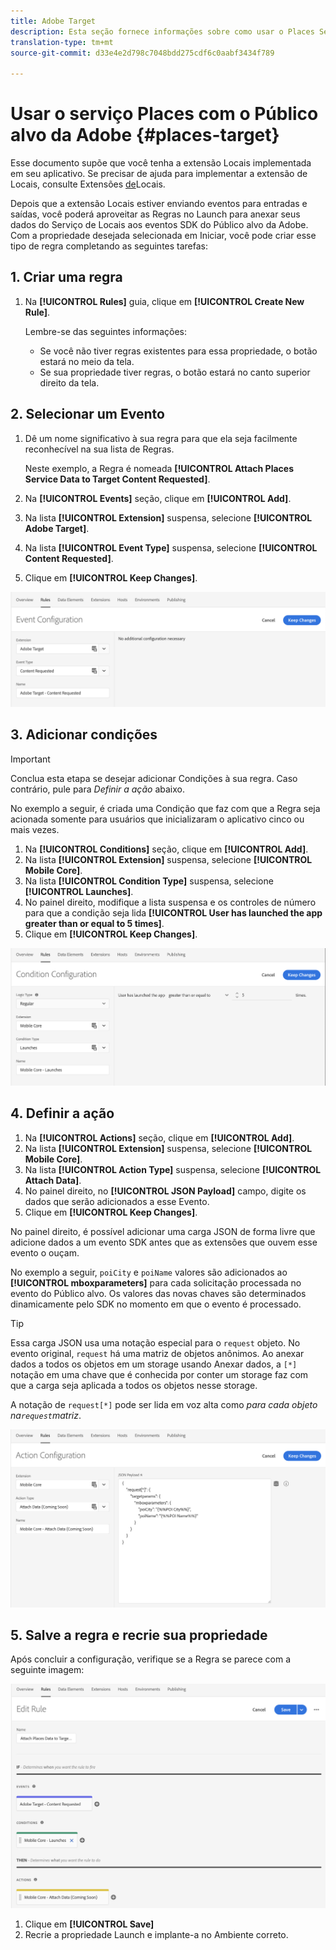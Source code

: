 ```yaml
---
title: Adobe Target
description: Esta seção fornece informações sobre como usar o Places Service com o Público alvo da Adobe.
translation-type: tm+mt
source-git-commit: d33e4e2d798c7048bdd275cdf6c0aabf3434f789

---
```



# Usar o serviço Places com o Público alvo da Adobe {#places-target}

Esse documento supõe que você tenha a extensão Locais implementada em seu aplicativo. Se precisar de ajuda para implementar a extensão de Locais, consulte Extensões [de](/help/places-ext-aep-sdks/places-extension/places-extension.md)Locais.

Depois que a extensão Locais estiver enviando eventos para entradas e saídas, você poderá aproveitar as Regras no Launch para anexar seus dados do Serviço de Locais aos eventos SDK do Público alvo da Adobe. Com a propriedade desejada selecionada em Iniciar, você pode criar esse tipo de regra completando as seguintes tarefas:

## 1. Criar uma regra

1. Na **[!UICONTROL Rules]** guia, clique em **[!UICONTROL Create New Rule]**.

   Lembre-se das seguintes informações:

   * Se você não tiver regras existentes para essa propriedade, o botão estará no meio da tela.
   * Se sua propriedade tiver regras, o botão estará no canto superior direito da tela.

## 2. Selecionar um Evento

1. Dê um nome significativo à sua regra para que ela seja facilmente reconhecível na sua lista de Regras.

   Neste exemplo, a Regra é nomeada **[!UICONTROL Attach Places Service Data to Target Content Requested]**.

1. Na **[!UICONTROL Events]** seção, clique em **[!UICONTROL Add]**.
1. Na lista **[!UICONTROL Extension]** suspensa, selecione **[!UICONTROL Adobe Target]**.
1. Na lista **[!UICONTROL Event Type]** suspensa, selecione **[!UICONTROL Content Requested]**.
1. Clique em **[!UICONTROL Keep Changes]**.

![adicionar um evento](/help/assets/ad-setEvent_target.png)

## 3. Adicionar condições

>[!IMPORTANT]
>
>Conclua esta etapa se desejar adicionar Condições à sua regra. Caso contrário, pule para *Definir a ação* abaixo.

No exemplo a seguir, é criada uma Condição que faz com que a Regra seja acionada somente para usuários que inicializaram o aplicativo cinco ou mais vezes.

1. Na **[!UICONTROL Conditions]** seção, clique em **[!UICONTROL Add]**.
1. Na lista **[!UICONTROL Extension]** suspensa, selecione **[!UICONTROL Mobile Core]**.
1. Na lista **[!UICONTROL Condition Type]** suspensa, selecione **[!UICONTROL Launches]**.
1. No painel direito, modifique a lista suspensa e os controles de número para que a condição seja lida **[!UICONTROL User has launched the app greater than or equal to 5 times]**.
1. Clique em **[!UICONTROL Keep Changes]**.

![adicionar uma condição](/help/assets/ad-setCondition_target.png)

## 4. Definir a ação

1. Na **[!UICONTROL Actions]** seção, clique em **[!UICONTROL Add]**.
1. Na lista **[!UICONTROL Extension]** suspensa, selecione **[!UICONTROL Mobile Core]**.
1. Na lista **[!UICONTROL Action Type]** suspensa, selecione **[!UICONTROL Attach Data]**.
1. No painel direito, no **[!UICONTROL JSON Payload]** campo, digite os dados que serão adicionados a esse Evento.
1. Clique em **[!UICONTROL Keep Changes]**.

No painel direito, é possível adicionar uma carga JSON de forma livre que adicione dados a um evento SDK antes que as extensões que ouvem esse evento o ouçam.

No exemplo a seguir, `poiCity` e `poiName` valores são adicionados ao **[!UICONTROL mboxparameters]** para cada solicitação processada no evento do Público alvo. Os valores das novas chaves são determinados dinamicamente pelo SDK no momento em que o evento é processado.

>[!TIP]
>
>Essa carga JSON usa uma notação especial para o `request` objeto. No evento original, `request` há uma matriz de objetos anônimos. Ao anexar dados a todos os objetos em um storage usando Anexar dados, a `[*]` notação em uma chave que é conhecida por conter um storage faz com que a carga seja aplicada a todos os objetos nesse storage.
>
>A notação de `request[*]` pode ser lida em voz alta como _para cada objeto na`request`matriz_.

![definir a ação](/help/assets/ad-setAction-target.png)

## 5. Salve a regra e recrie sua propriedade

Após concluir a configuração, verifique se a Regra se parece com a seguinte imagem:

![regra concluída](/help/assets/ad-ruleComplete-target.png)

1. Clique em **[!UICONTROL Save]**
1. Recrie a propriedade Launch e implante-a no Ambiente correto.
